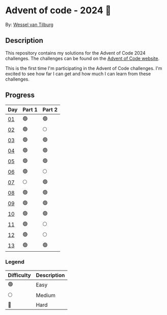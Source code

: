# Advent of code - 2024 🎄

By: [Wessel van Tilburg](https://github.com/wesselvantilburg)

## Description

This repository contains my solutions for the Advent of Code 2024 challenges. The challenges can be found on the [Advent of Code website](https://adventofcode.com/2024).

This is the first time I'm participating in the Advent of Code challenges. I'm excited to see how far I can get and how much I can learn from these challenges.

## Progress

| Day                | Part 1 | Part 2 |
| ------------------ | ------ | ------ |
| [01](/src/days/01) | 🟢     | 🟢     |
| [02](/src/days/02) | 🟢     | 🌕     |
| [03](/src/days/03) | 🟢     | 🟢     |
| [04](/src/days/04) | 🟢     | 🟢     |
| [05](/src/days/05) | 🟢     | 🟢     |
| [06](/src/days/06) | 🟢     | 🌕     |
| [07](/src/days/07) | 🌕     | 🟢     |
| [08](/src/days/08) | 🟢     | 🟢     |
| [09](/src/days/09) | 🟢     | 🟢     |
| [10](/src/days/10) | 🟢     | 🟢     |
| [11](/src/days/11) | 🟢     | 🌕     |
| [12](/src/days/12) | 🟢     | 🌕     |
| [13](/src/days/13) | 🟢     | 🟢     |

### Legend

| Difficulty | Description |
| ---------- | ----------- |
| 🟢         | Easy        |
| 🌕         | Medium      |
| 🔴         | Hard        |
